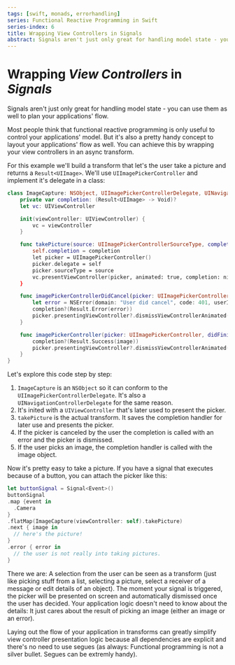```yaml
---
tags: [swift, monads, errorhandling]
series: Functional Reactive Programming in Swift
series-index: 6
title: Wrapping View Controllers in Signals
abstract: Signals aren't just only great for handling model state - you can use them as well to plan your applications' flow.
---
```


# Wrapping _View Controllers_ in _Signals_

Signals aren't just only great for handling model state - you can use them as
well to plan your applications' flow.

Most people think that functional reactive programming is only useful to control
your applications' model. But it's also a pretty handy concept to layout
your applications' flow as well. You can achieve this by wrapping your view
controllers in an async transform.

For this example we'll build a transform that let's the user take a picture and
returns a `Result<UIImage>`. We'll use `UIImagePickerController` and implement it's
delegate in a class:

```swift
class ImageCapture: NSObject, UIImagePickerControllerDelegate, UINavigationControllerDelegate {
    private var completion: (Result<UIImage> -> Void)?
    let vc: UIViewController

    init(viewController: UIViewController) {
        vc = viewController
    }

    func takePicture(source: UIImagePickerControllerSourceType, completion: (Result<UIImage>->Void)){
        self.completion = completion
        let picker = UIImagePickerController()
        picker.delegate = self
        picker.sourceType = source
        vc.presentViewController(picker, animated: true, completion: nil)
    }

    func imagePickerControllerDidCancel(picker: UIImagePickerController) {
        let error = NSError(domain: "User did cancel", code: 401, userInfo: nil)
        completion?(Result.Error(error))
        picker.presentingViewController?.dismissViewControllerAnimated(true, completion: nil)
    }

    func imagePickerController(picker: UIImagePickerController, didFinishPickingImage image: UIImage!, editingInfo: [NSObject : AnyObject]!) {
        completion?(Result.Success(image))
        picker.presentingViewController?.dismissViewControllerAnimated(true, completion: nil)
    }
}
```

Let's explore this code step by step:

1. `ImageCapture` is an `NSObject` so it can conform to the
  `UIImagePickerControllerDelegate`. It's also a `UINavigationControllerDelegate`
  for the same reason.
2. It's inited with a `UIViewController` that's later used to present the picker.
3. `takePicture` is the actual transform. It saves the completion handler for
  later use and presents the picker.
4. If the picker is canceled by the user the completion is called with an error
  and the picker is dismissed.
5. If the user picks an image, the completion handler is called with the image object.

Now it's pretty easy to take a picture. If you have a signal that executes because
of a button, you can attach the picker like this:

```swift
let buttonSignal = Signal<Event>()
buttonSignal
.map {event in
  .Camera
}
.flatMap(ImageCapture(viewController: self).takePicture)
.next { image in
  // here's the picture!
}
.error { error in
  // the user is not really into taking pictures.
}
```

There we are: A selection from the user can be seen as a transform (just like
picking stuff from a list, selecting a picture, select a receiver of a message
or edit details of an object). The moment your signal is triggered, the picker
will be presented on screen and automatically dismissed once the user has
decided. Your application logic doesn't need to know about the details: It just
cares about the result of picking an image (either an image or an error).

Laying out the flow of your application in
transforms can greatly simplify view controller presentation logic because all
dependencies are explicit and there's no need to use segues (as always: Functional
programming is not a silver bullet. Segues can be extremly handy).
